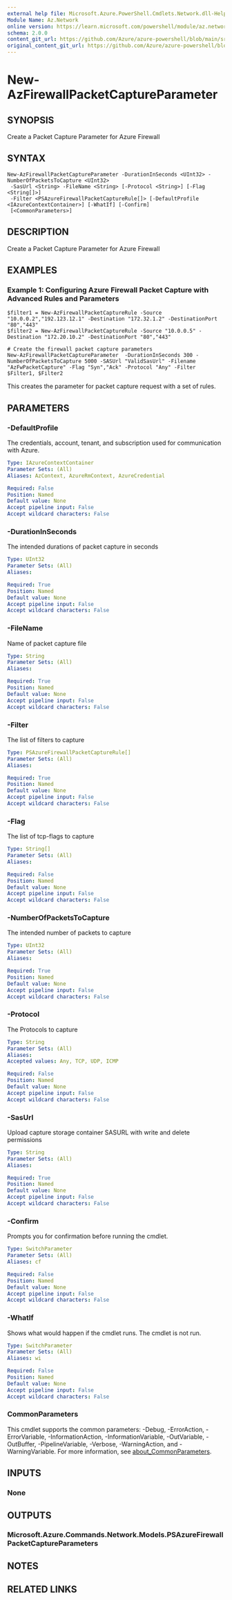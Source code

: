 ```yaml
---
external help file: Microsoft.Azure.PowerShell.Cmdlets.Network.dll-Help.xml
Module Name: Az.Network
online version: https://learn.microsoft.com/powershell/module/az.network/new-azfirewallpacketcaptureparameter
schema: 2.0.0
content_git_url: https://github.com/Azure/azure-powershell/blob/main/src/Network/Network/help/New-AzFirewallPacketCaptureParameter.md
original_content_git_url: https://github.com/Azure/azure-powershell/blob/main/src/Network/Network/help/New-AzFirewallPacketCaptureParameter.md
---
```


# New-AzFirewallPacketCaptureParameter

## SYNOPSIS
Create a Packet Capture Parameter for Azure Firewall

## SYNTAX

```
New-AzFirewallPacketCaptureParameter -DurationInSeconds <UInt32> -NumberOfPacketsToCapture <UInt32>
 -SasUrl <String> -FileName <String> [-Protocol <String>] [-Flag <String[]>]
 -Filter <PSAzureFirewallPacketCaptureRule[]> [-DefaultProfile <IAzureContextContainer>] [-WhatIf] [-Confirm]
 [<CommonParameters>]
```

## DESCRIPTION
Create a Packet Capture Parameter for Azure Firewall

## EXAMPLES

### Example 1: Configuring Azure Firewall Packet Capture with Advanced Rules and Parameters
```
$filter1 = New-AzFirewallPacketCaptureRule -Source "10.0.0.2","192.123.12.1" -Destination "172.32.1.2" -DestinationPort "80","443"
$filter2 = New-AzFirewallPacketCaptureRule -Source "10.0.0.5" -Destination "172.20.10.2" -DestinationPort "80","443"

# Create the firewall packet capture parameters
New-AzFirewallPacketCaptureParameter  -DurationInSeconds 300 -NumberOfPacketsToCapture 5000 -SASUrl "ValidSasUrl" -Filename "AzFwPacketCapture" -Flag "Syn","Ack" -Protocol "Any" -Filter $Filter1, $Filter2
```

This creates the parameter for packet capture request with a set of rules.

## PARAMETERS

### -DefaultProfile
The credentials, account, tenant, and subscription used for communication with Azure.

```yaml
Type: IAzureContextContainer
Parameter Sets: (All)
Aliases: AzContext, AzureRmContext, AzureCredential

Required: False
Position: Named
Default value: None
Accept pipeline input: False
Accept wildcard characters: False
```

### -DurationInSeconds
The intended durations of packet capture in seconds

```yaml
Type: UInt32
Parameter Sets: (All)
Aliases:

Required: True
Position: Named
Default value: None
Accept pipeline input: False
Accept wildcard characters: False
```

### -FileName
Name of packet capture file

```yaml
Type: String
Parameter Sets: (All)
Aliases:

Required: True
Position: Named
Default value: None
Accept pipeline input: False
Accept wildcard characters: False
```

### -Filter
The list of filters to capture

```yaml
Type: PSAzureFirewallPacketCaptureRule[]
Parameter Sets: (All)
Aliases:

Required: True
Position: Named
Default value: None
Accept pipeline input: False
Accept wildcard characters: False
```

### -Flag
The list of tcp-flags to capture

```yaml
Type: String[]
Parameter Sets: (All)
Aliases:

Required: False
Position: Named
Default value: None
Accept pipeline input: False
Accept wildcard characters: False
```

### -NumberOfPacketsToCapture
The intended number of packets to capture

```yaml
Type: UInt32
Parameter Sets: (All)
Aliases:

Required: True
Position: Named
Default value: None
Accept pipeline input: False
Accept wildcard characters: False
```

### -Protocol
The Protocols to capture

```yaml
Type: String
Parameter Sets: (All)
Aliases:
Accepted values: Any, TCP, UDP, ICMP

Required: False
Position: Named
Default value: None
Accept pipeline input: False
Accept wildcard characters: False
```

### -SasUrl
Upload capture storage container SASURL with write and delete permissions

```yaml
Type: String
Parameter Sets: (All)
Aliases:

Required: True
Position: Named
Default value: None
Accept pipeline input: False
Accept wildcard characters: False
```

### -Confirm
Prompts you for confirmation before running the cmdlet.

```yaml
Type: SwitchParameter
Parameter Sets: (All)
Aliases: cf

Required: False
Position: Named
Default value: None
Accept pipeline input: False
Accept wildcard characters: False
```

### -WhatIf
Shows what would happen if the cmdlet runs.
The cmdlet is not run.

```yaml
Type: SwitchParameter
Parameter Sets: (All)
Aliases: wi

Required: False
Position: Named
Default value: None
Accept pipeline input: False
Accept wildcard characters: False
```

### CommonParameters
This cmdlet supports the common parameters: -Debug, -ErrorAction, -ErrorVariable, -InformationAction, -InformationVariable, -OutVariable, -OutBuffer, -PipelineVariable, -Verbose, -WarningAction, and -WarningVariable. For more information, see [about_CommonParameters](http://go.microsoft.com/fwlink/?LinkID=113216).

## INPUTS

### None

## OUTPUTS

### Microsoft.Azure.Commands.Network.Models.PSAzureFirewallPacketCaptureParameters

## NOTES

## RELATED LINKS
